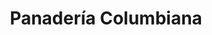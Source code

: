 ---
title: "Panadería Columbiana"
url: /san-jose/panaderia-columbiana-avenida-8/
shop: panadería
---